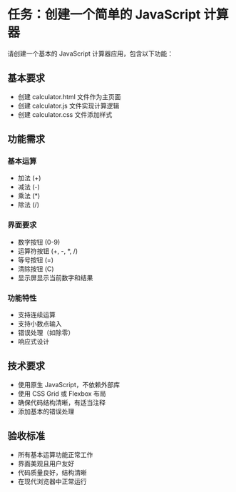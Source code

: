 # 任务：创建一个简单的 JavaScript 计算器

请创建一个基本的 JavaScript 计算器应用，包含以下功能：

## 基本要求

- 创建 calculator.html 文件作为主页面
- 创建 calculator.js 文件实现计算逻辑
- 创建 calculator.css 文件添加样式

## 功能需求

### 基本运算
- 加法 (+)
- 减法 (-)
- 乘法 (*)
- 除法 (/)

### 界面要求
- 数字按钮 (0-9)
- 运算符按钮 (+, -, *, /)
- 等号按钮 (=)
- 清除按钮 (C)
- 显示屏显示当前数字和结果

### 功能特性
- 支持连续运算
- 支持小数点输入
- 错误处理（如除零）
- 响应式设计

## 技术要求

- 使用原生 JavaScript，不依赖外部库
- 使用 CSS Grid 或 Flexbox 布局
- 确保代码结构清晰，有适当注释
- 添加基本的错误处理

## 验收标准

- 所有基本运算功能正常工作
- 界面美观且用户友好
- 代码质量良好，结构清晰
- 在现代浏览器中正常运行